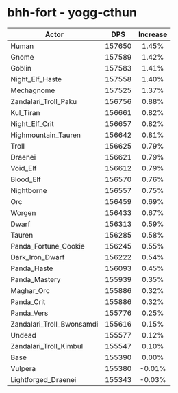 # bhh-fort - yogg-cthun
| Actor | DPS | Increase |
|---|:---:|:---:|
|Human|157650|1.45%|
|Gnome|157589|1.42%|
|Goblin|157583|1.41%|
|Night_Elf_Haste|157558|1.40%|
|Mechagnome|157525|1.37%|
|Zandalari_Troll_Paku|156756|0.88%|
|Kul_Tiran|156661|0.82%|
|Night_Elf_Crit|156657|0.82%|
|Highmountain_Tauren|156642|0.81%|
|Troll|156625|0.79%|
|Draenei|156621|0.79%|
|Void_Elf|156612|0.79%|
|Blood_Elf|156570|0.76%|
|Nightborne|156557|0.75%|
|Orc|156459|0.69%|
|Worgen|156433|0.67%|
|Dwarf|156313|0.59%|
|Tauren|156285|0.58%|
|Panda_Fortune_Cookie|156245|0.55%|
|Dark_Iron_Dwarf|156222|0.54%|
|Panda_Haste|156093|0.45%|
|Panda_Mastery|155939|0.35%|
|Maghar_Orc|155886|0.32%|
|Panda_Crit|155886|0.32%|
|Panda_Vers|155776|0.25%|
|Zandalari_Troll_Bwonsamdi|155616|0.15%|
|Undead|155577|0.12%|
|Zandalari_Troll_Kimbul|155547|0.10%|
|Base|155390|0.00%|
|Vulpera|155380|-0.01%|
|Lightforged_Draenei|155343|-0.03%|

